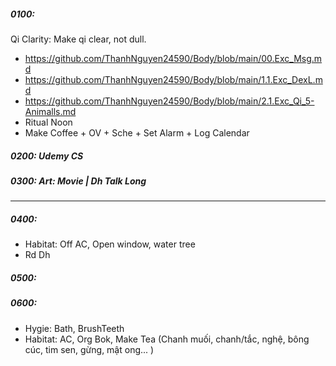 ##### 0100: 
Qi Clarity: Make qi clear, not dull.
+ https://github.com/ThanhNguyen24590/Body/blob/main/00.Exc_Msg.md
+ https://github.com/ThanhNguyen24590/Body/blob/main/1.1.Exc_DexL.md
+ https://github.com/ThanhNguyen24590/Body/blob/main/2.1.Exc_Qi_5-Animalls.md
+ Ritual Noon
+ Make Coffee + OV + Sche + Set Alarm + Log Calendar
##### 0200: Udemy CS
##### 0300: Art: Movie | Dh Talk Long
---
##### 0400:
+ Habitat: Off AC, Open window, water tree
+ Rd Dh 
##### 0500:
##### 0600: 
+ Hygie: Bath, BrushTeeth
+ Habitat: AC, Org Bok, Make Tea (Chanh muối, chanh/tắc, nghệ, bông cúc, tim sen, gừng, mật ong... )
